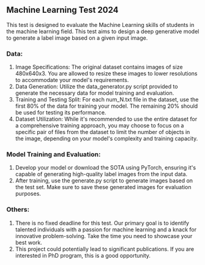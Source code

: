 ## Machine Learning Test 2024

This test is designed to evaluate the Machine Learning skills of students in the machine learning field.
This test aims to design a deep generative model to generate a label image based on a given input image.

### Data:
1. Image Specifications: The original dataset contains images of size 480x640x3. You are allowed to resize these images to lower resolutions to accommodate your model's requirements.
2. Data Generation: Utilize the data_generator.py script provided to generate the necessary data for model training and evaluation.
3. Training and Testing Split: For each num_N.txt file in the dataset, use the first 80% of the data for training your model. The remaining 20% should be used for testing its performance.
4. Dataset Utilization: While it's recommended to use the entire dataset for a comprehensive training approach, you may choose to focus on a specific pair of files from the dataset to limit the number of objects in the image, depending on your model's complexity and training capacity.

### Model Training and Evaluation: 
1. Develop your model or download the SOTA using PyTorch, ensuring it's capable of generating high-quality label images from the input data.
2. After training, use the generate.py script to generate images based on the test set. 
Make sure to save these generated images for evaluation purposes.

### Others:
1. There is no fixed deadline for this test. Our primary goal is to identify talented individuals with a passion for machine learning 
and a knack for innovative problem-solving. Take the time you need to showcase your best work.
2. This project could potentially lead to significant publications. If you are interested in PhD program,
this is a good opportunity.



